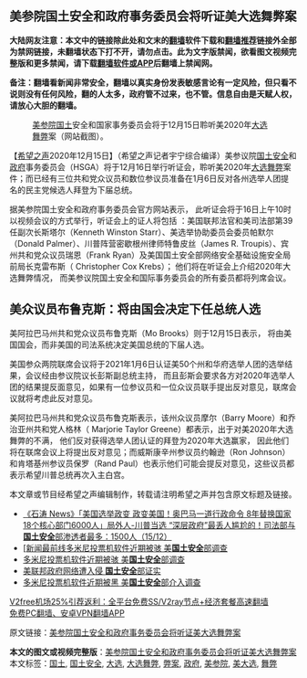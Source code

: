  <h2>美参院国土安全和政府事务委员会将听证美大选舞弊案</h2> <p class="notice"><b>大陆网友注意：本文中的链接除此处和文末的<a href="https://github.com/bannedbook/fanqiang" >翻墙</a>软件下载和<a href="https://github.com/killgcd/justmysocks/blob/master/README.md">翻墙推荐</a>链接外全部为禁网链接，未翻墙状态下打不开，请勿点击。此为文字版禁闻，欲看图文视频完整版和更多禁闻，请下载<a href="https://github.com/bannedbook/fanqiang">翻墙软件或APP</a>后翻墙上禁闻网。</p><p>备注：翻墙看新闻非常安全，翻墙以真实身份发表敏感言论有一定风险，但只看不说则没有任何风险，翻的人太多，政府管不过来，也不管。信息自由是天赋人权，请放心大胆的翻墙。</b></p>  <div class="entry"> <figure><figcaption><a href="https://www.bannedbook.org/bnews/tag/%E7%BE%8E%E5%8F%82%E9%99%A2/" class="st_tag internal_tag" rel="tag" title="标签 美参院 下的日志">美参院</a><a href="https://www.bannedbook.org/bnews/tag/%E5%9B%BD%E5%9C%9F/" class="st_tag internal_tag" rel="tag" title="标签 国土 下的日志">国土</a>安全和国家事务委员会将于12月15日聆听美2020年<a href="https://www.bannedbook.org/bnews/tag/%e5%a4%a7%e9%80%89/" class="st_tag internal_tag" rel="tag" title="标签 大选 下的日志">大选</a><a href="https://www.bannedbook.org/bnews/tag/%E8%88%9E%E5%BC%8A/" class="st_tag internal_tag" rel="tag" title="标签 舞弊 下的日志">舞弊</a>案（网站截图）。</figcaption></figure> <p>【<span class='wp_keywordlink_affiliate'><a href="https://www.soundofhope.org" title="希望之声" target="_blank">希望之声</a></span>2020年12月15日】（希望之声记者宇宁综合编译）美参议院<a href="https://www.bannedbook.org/bnews/tag/%e5%9b%bd%e5%9c%9f%e5%ae%89%e5%85%a8/" class="st_tag internal_tag" rel="tag" title="标签 国土安全 下的日志">国土安全</a>和<a href="https://www.bannedbook.org/bnews/tag/%e6%94%bf%e5%ba%9c/" class="st_tag internal_tag" rel="tag" title="标签 政府 下的日志">政府</a>事务委员会（HSGA）将于12月16日举行听证会，聆听美2020年<a href="https://www.bannedbook.org/bnews/tag/%E5%A4%A7%E9%80%89%E8%88%9E%E5%BC%8A/" class="st_tag internal_tag" rel="tag" title="标签 大选舞弊 下的日志">大选舞弊</a>案件；而已经有三位共和党众议员和数位参议员准备在1月6日反对各州选举人团提名的民主党候选人拜登为下届总统。</p> <p>据美参院国土安全和政府事务委员会官方网站表示， 此听证会将于16日上午10时以视频会议的方式举行，听证会上的证人将包括 ：美国联邦法官和美司法部第39任副次长斯塔尔（Kenneth Winston Starr）、美选举协助委员会委员帕默尔（Donald Palmer）、川普阵营密歇根州律师特鲁皮丝（James R. Troupis）、宾州共和党众议员瑞恩（Frank Ryan）及美国国土安全部网络安全基础设施安全局前局长克雷布斯（ Christopher Cox Krebs）； 他们将在听证会上介绍2020年大选舞弊情况， 而美参议院国土安全和国际事务委员会的所有委员都将列席会议。</p>  <h2>美众议员布鲁克斯：将由国会决定下任总统人选</h2> <p>美阿拉巴马州共和党众议员布鲁克斯（Mo Brooks）则于12月15日表示， 将由美国国会，而非美国的司法系统决定美国总统的下届人选。</p> <p>美国参众两院联席会议将于2021年1月6日认证美50个州和华府选举人团的选举结果，会议经由参议院议长彭斯副总统主持， 而且彭斯会要求各方对2020年选举人团的结果提反面意见，如果有一位参议员和一位众议员联手提出反对意见，联席会议就将考虑此反对意见。 </p>  <p>美阿拉巴马州共和党众议员布鲁克斯表示，该州众议员摩尔（Barry Moore）和乔治亚州共和党人格林（ Marjorie Taylor Greene）都表示，出于对美2020年大选舞弊的不满， 他们反对获得选举人团认证的拜登为2020年大选赢家， 因此他们将在联席会议上将提出反对意见；而威斯康辛州参议员约翰逊（Ron Johnson）和肯塔基州参议员保罗（Rand Paul）也表示他们可能会提反对意见，这些议员都表示希望川普总统再次入主白宫。</p> <p>本文章或节目经希望之声编辑制作，转载请注明希望之声并包含原文标题及链接。</p>  <ul class='op-related-articles' title='相关阅读'> <li><a href='https://www.bannedbook.org/bnews/bannedvideo/20201216/1448631.html' target='_blank'>《石涛 News》「美国选举政变 政变美国！奥巴马一道行政命令 8年替换国家18个核心部门6000人」局外人-川普当选 “深层政府”最丢人尴尬的！司法部与<b>国土安全</b>部渗透者最多：1500人（15/12）</a></li> <li><a href='https://www.bannedbook.org/bnews/bannedvideo/20201215/1448265.html' target='_blank'>[新闻最前线多米尼投票机软件近期被骇 美<b>国土安全</b>部调查</a></li> <li><a href='https://www.bannedbook.org/bnews/taiwannews/20201215/1448152.html' target='_blank'>多米尼投票机软件近期被骇 美<b>国土安全</b>部调查</a></li> <li><a href='https://www.bannedbook.org/bnews/cbnews/20201215/1447944.html' target='_blank'>美联邦政府网络遭入侵 <b>国土安全</b>部证实</a></li> <li><a href='https://www.bannedbook.org/bnews/comments/20201215/1447928.html' target='_blank'>多米尼投票机软件近期被黑 美<b>国土安全</b>部介入调查</a></li> </ul> <p class="texttj"> <a href="https://www.bannedbook.org/forum23/topic22702.html" target="_blank">V2free机场25%引荐返利：全平台免费SS/V2ray节点+经济套餐高速翻墙</a><br/> <a href="https://github.com/bannedbook/fanqiang/wiki/%E7%A6%81%E9%97%BB%E7%BD%91%E5%AE%89%E5%8D%93%E7%BF%BB%E5%A2%99%E6%96%B0%E9%97%BBAPP" target="_blank">免费PC翻墙、安卓VPN翻墙APP</a></p><p>原文链接：<a class="src_link"  href="https://www.soundofhope.org/post/454081" target="_blank">美参院国土安全和政府事务委员会将听证美大选舞弊案</a></p><a name='sharetosocial'></a>       <div><b>本文的图文或视频完整版</b>：<a href='https://www.bannedbook.org/bnews/comments/20201216/1448902.html'>美参院国土安全和政府事务委员会将听证美大选舞弊案</a></div>  </div><!--END ENTRY--> <div class="postfooter"> <div>本文标签：<a href="https://www.bannedbook.org/bnews/tag/%E5%9B%BD%E5%9C%9F/" rel="tag">国土</a>, <a href="https://www.bannedbook.org/bnews/tag/%e5%9b%bd%e5%9c%9f%e5%ae%89%e5%85%a8/" rel="tag">国土安全</a>, <a href="https://www.bannedbook.org/bnews/tag/%e5%a4%a7%e9%80%89/" rel="tag">大选</a>, <a href="https://www.bannedbook.org/bnews/tag/%E5%A4%A7%E9%80%89%E8%88%9E%E5%BC%8A/" rel="tag">大选舞弊</a>, <a href="https://www.bannedbook.org/bnews/tag/%E5%BC%8A%E6%A1%88/" rel="tag">弊案</a>, <a href="https://www.bannedbook.org/bnews/tag/%e6%94%bf%e5%ba%9c/" rel="tag">政府</a>, <a href="https://www.bannedbook.org/bnews/tag/%E7%BE%8E%E5%8F%82%E9%99%A2/" rel="tag">美参院</a>, <a href="https://www.bannedbook.org/bnews/tag/%e7%be%8e%e5%a4%a7%e9%80%89/" rel="tag">美大选</a>, <a href="https://www.bannedbook.org/bnews/tag/%E8%88%9E%E5%BC%8A/" rel="tag">舞弊</a></div>  </div><!--END POSTFOOTER--> 